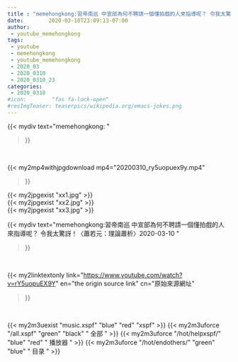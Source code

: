 ```yaml
---
title : "memehongkong:習帝南巡 中宣部為何不聘請一個懂拍戲的人來指導呢？ 令我太驚訝！〈蕭若元：理論蕭析〉2020-03-10 "
date:        2020-03-10T23:09:13-07:00
author:
 - youtube_memehongkong
tags:
 - youtube
 - memehongkong
 - youtube_memehongkong
 - 2020_03
 - 2020_0310
 - 2020_0310_23
categories:
 - 2020_0310
#icon:        "fas fa-lock-open"
#resImgTeaser: teaserpics/wikipedia.org/emacs-jokes.png
---
```


{{< mydiv text="memehongkong: "
>}}
<br>


{{< my2mp4withjpgdownload mp4="20200310_ry5uopuex9y.mp4"
>}}

{{< my2jpgexist "xx1.jpg" >}}<br>
{{< my2jpgexist "xx2.jpg" >}}<br>
{{< my2jpgexist "xx3.jpg" >}}<br>



{{< mydiv text="memehongkong:習帝南巡 中宣部為何不聘請一個懂拍戲的人來指導呢？ 令我太驚訝！〈蕭若元：理論蕭析〉2020-03-10 "
>}}
<br>

{{< my2linktextonly link="https://www.youtube.com/watch?v=rY5uopuEX9Y"
en="the origin source link" cn="原始來源網址"
>}}


<br>

{{< my2m3uexist "music.xspf"        "blue"   "red"    "xspf" >}} {{< my2m3uforce "/all.xspf"         "green"  "black"  " 全部 " >}} {{< my2m3uforce "/hot/helpxspf/"    "blue"   "red"    " 播放器 " >}} {{< my2m3uforce "/hot/endothers/"   "green"  "blue"   " 目录 " >}} 
